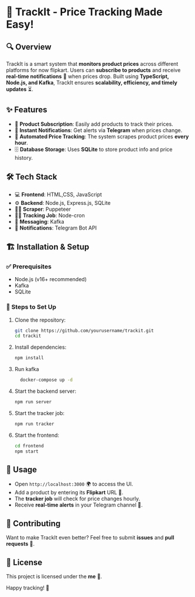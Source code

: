 # 🚀 TrackIt - Price Tracking Made Easy!

## 🔍 Overview

TrackIt is a smart system that **monitors product prices** across different platforms for now flipkart. Users can **subscribe to products** and receive **real-time notifications** 📢 when prices drop. Built using **TypeScript, Node.js, and Kafka**, TrackIt ensures **scalability, efficiency, and timely updates** ⏳.

## ✨ Features

- 🛒 **Product Subscription**: Easily add products to track their prices.
- 📩 **Instant Notifications**: Get alerts via **Telegram** when prices change.
- 🤖 **Automated Price Tracking**: The system scrapes product prices **every hour**.
- 🗄 **Database Storage**: Uses **SQLite** to store product info and price history.

## 🛠 Tech Stack

- 💻 **Frontend**: HTML,CSS, JavaScript
- ⚙️ **Backend**: Node.js, Express.js, SQLite
- 🕵️‍♂️ **Scraper**: Puppeteer
- 🕵️‍♂️ **Tracking Job**: Node-cron
- 🔗 **Messaging**: Kafka
- 🤖 **Notifications**: Telegram Bot API

## 🏗 Installation & Setup

### ✅ Prerequisites

- Node.js (v16+ recommended)
- Kafka
- SQLite

### 📌 Steps to Set Up

1. Clone the repository:
   ```bash
   git clone https://github.com/yourusername/trackit.git
   cd trackit
   ```
2. Install dependencies:
   ```bash
   npm install
   ```
3. Run kafka
   ```bash
     docker-compose up -d
   ```
4. Start the backend server:
   ```bash
   npm run server
   ```
5. Start the tracker job:
   ```bash
   npm run tracker
   ```
6. Start the frontend:
   ```bash
   cd frontend
   npm start
   ```

## 🚀 Usage

- Open `http://localhost:3000` 🌍 to access the UI.
- Add a product by entering its **Flipkart** URL 🔗.
- The **tracker job** will check for price changes hourly.
- Receive **real-time alerts** in your Telegram channel 📲.

## 🤝 Contributing

Want to make TrackIt even better? Feel free to submit **issues** and **pull requests** 🚀.

## 📜 License

This project is licensed under the **me** 📝.

Happy tracking! 🎯

